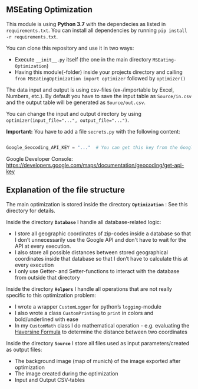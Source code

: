 ## MSEating Optimization

This module is using **Python 3.7** with the dependecies as listed in `requirements.txt`. You can install all dependencies by running `pip install -r requirements.txt`.

You can clone this repository and use it in two ways:
* Execute `__init__.py` itself (the one in the main directory `MSEating-Optimization`)
* Having this module(-folder) inside your projects directory and calling `from MSEatingOptimization import optimizer` followed by `optimizer()`

The data input and output is using csv-files (ex-/importable by Excel, Numbers, etc.). By default you have to save the input table as `Source/in.csv` and the output table will be generated as `Source/out.csv`.

You can change the input and output directory by using 
`optimizer(input_file="...", output_file="...")`.

**Important:**
You have to add a file `secrets.py` with the following content:

```python

Google_Geocoding_API_KEY = "..."  # You can get this key from the Google Developer Console (or ask me)

```

Google Developer Console: https://developers.google.com/maps/documentation/geocoding/get-api-key





## Explanation of the file structure



The main optimization is stored inside the directory **`Optimization`** : See this directory for details.



Inside the directory **`Database`** I handle all database-related logic:

* I store all geographic coordinates of zip-codes inside a database so that I don’t unnecessarily use the Google API and don't have to wait for the API at every execution.
* I also store all possible distances between stored geographical coordinates inside that database so that I don’t have to calculate this at every execution
* I only use Getter- and Setter-functions to interact with the database from outside that directory



Inside the directory **`Helpers`** I handle all operations that are not really specific to this optimization problem:

* I wrote a wrapper `CustomLogger` for python’s `logging`-module
* I also wrote a class `CustomPrinting` to `print` in colors and bold/underlined with ease
* In my `CustomMath` class I do mathematical operation - e.g. evaluating the [Haversine Formula](https://en.wikipedia.org/wiki/Haversine_formula) to determine the distance between two coordinates



Inside the directory **`Source`** I store all files used as input parameters/created as output files:

* The background image (map of munich) of the image exported after optimization
* The image created during the optimization
* Input and Output CSV-tables
